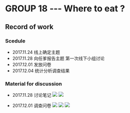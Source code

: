 # **GROUP 18 --- Where to eat ?** 
## **Record of work**

### **Scedule**
- 2017.11.24   线上确定主题  
- 2017.11.28   向任爹报告主题
               第一次线下小组讨论
- 2017.12.01   发放问卷
- 2017.12.04   统计分析调查结果

### **Material for discussion**
- 2017.11.28  讨论笔记
![](https://github.com/tx19980520/Where-to-eat/blob/20425ec9516be95616dc5aad4e8bf7f5973283fd/IMG_5734.PNG)
![](https://github.com/tx19980520/Where-to-eat/blob/20425ec9516be95616dc5aad4e8bf7f5973283fd/IMG_5733.jpg)

- 2017.12.01  调查问卷
![](https://github.com/tx19980520/Where-to-eat/blob/20425ec9516be95616dc5aad4e8bf7f5973283fd/IMG_5735.png)
![](https://github.com/tx19980520/Where-to-eat/blob/20425ec9516be95616dc5aad4e8bf7f5973283fd/IMG_5736.png)
![](https://github.com/tx19980520/Where-to-eat/blob/20425ec9516be95616dc5aad4e8bf7f5973283fd/IMG_5737.png)